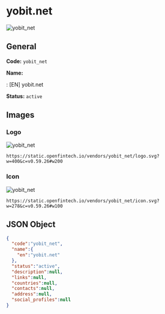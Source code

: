 
# yobit.net 
![yobit_net](https://static.openfintech.io/vendors/yobit_net/logo.svg?w=400&c=v0.59.26#w200)  

## General 
 
**Code:** `yobit_net` 
 
**Name:** 
 
:	[EN] yobit.net 
 
**Status:** `active` 
 

## Images 

### Logo 
 
![yobit_net](https://static.openfintech.io/vendors/yobit_net/logo.svg?w=400&c=v0.59.26#w200)  

```
https://static.openfintech.io/vendors/yobit_net/logo.svg?w=400&c=v0.59.26#w200
```  

### Icon 
 
![yobit_net](https://static.openfintech.io/vendors/yobit_net/icon.svg?w=278&c=v0.59.26#w100)  

```
https://static.openfintech.io/vendors/yobit_net/icon.svg?w=278&c=v0.59.26#w100
```  

## JSON Object 

```json
{
  "code":"yobit_net",
  "name":{
    "en":"yobit.net"
  },
  "status":"active",
  "description":null,
  "links":null,
  "countries":null,
  "contacts":null,
  "address":null,
  "social_profiles":null
}
```  
